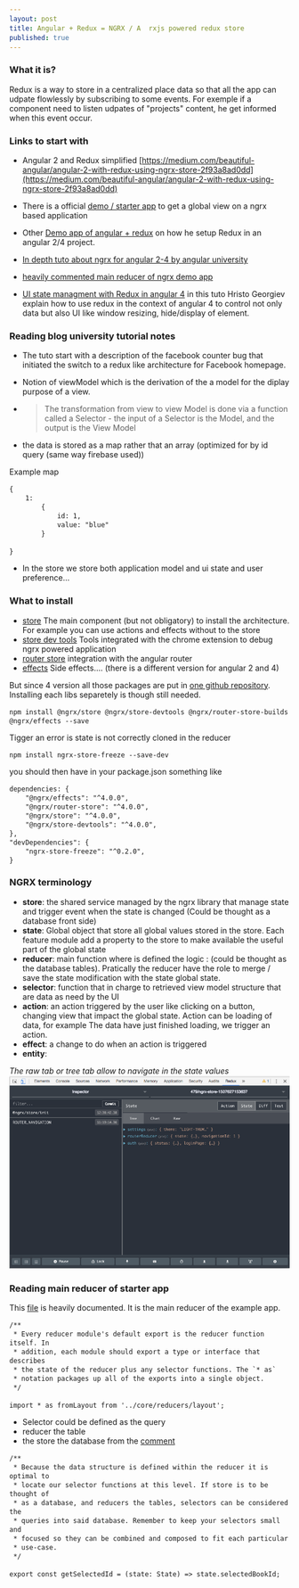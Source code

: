 ```yaml
---
layout: post
title: Angular + Redux = NGRX / A  rxjs powered redux store
published: true
---
```


### What it is?
Redux is a way to store in a centralized place data so that all the app  can udpate flowlessly by subscribing to some events. For exemple if a component need to listen udpates of "projects" content, he get informed when this event occur.

### Links to start with

* Angular 2 and Redux simplified 
[https://medium.com/beautiful-angular/angular-2-with-redux-using-ngrx-store-2f93a8ad0dd](https://medium.com/beautiful-angular/angular-2-with-redux-using-ngrx-store-2f93a8ad0dd)

* There is a official [demo / starter app](https://github.com/ngrx/platform/tree/master/example-app) to get a global view on a ngrx based application

* Other [Demo app of angular + redux](https://github.com/ivanderbu2/angular-redux) on how he setup Redux in an angular 2/4 project.

* [In depth tuto about ngrx for angular 2-4 by angular university](https://blog.angular-university.io/angular-ngrx-store-and-effects-crash-course)

* [heavily commented main reducer of ngrx demo app ](https://github.com/ngrx/example-app/blob/master/src/app/reducers/index.ts)

* [UI state managment with Redux in angular 4](https://www.pluralsight.com/guides/front-end-javascript/ui-state-management-with-redux-in-angular-4) in this tuto Hristo Georgiev explain how to use redux in the context of angular 4 to control not only data but also UI like window resizing, hide/display of element.

### Reading blog university tutorial notes

* The tuto start with a description of the facebook counter bug that initiated the switch to a redux like architecture for Facebook homepage. 

* Notion of viewModel which is the derivation of the a model for the diplay purpose of a view. 
* > The transformation from view to view Model is done via a function called a Selector - the input of a Selector is the Model, and the output is the View Model
* the data is stored as a map rather that an array (optimized for by id query (same way firebase used)) 

Example map 

````
{
    1: 
        { 
            id: 1, 
            value: "blue"
        }

}
````

* In the store we store both application model and ui state and user preference...


### What to install 
 
* [store](https://github.com/ngrx/store) The main component (but not obligatory) to install the architecture. For example you can use actions and effects without to the store
* [store dev tools](https://github.com/ngrx/store-devtools) Tools integrated with the chrome extension to debug ngrx powered application
* [router store](https://github.com/ngrx/router-store-builds) integration with the angular router
* [effects](https://github.com/ngrx/effects) Side effects.... (there is a different version for angular 2 and 4)


But since 4 version all those packages are put in [one github repository](https://github.com/ngrx/platform). Installing each libs separetely is though still needed.

````
npm install @ngrx/store @ngrx/store-devtools @ngrx/router-store-builds @ngrx/effects --save
````


Tigger an error is state is not correctly cloned  in the reducer

````
npm install ngrx-store-freeze --save-dev
````

you should then have in your package.json something like 
````
dependencies: {
    "@ngrx/effects": "^4.0.0",
    "@ngrx/router-store": "^4.0.0",
    "@ngrx/store": "^4.0.0",
    "@ngrx/store-devtools": "^4.0.0",
},
"devDependencies": {
    "ngrx-store-freeze": "^0.2.0",
}
````

### NGRX terminology 

* **store**: the shared service managed by the ngrx library that manage state and trigger event when the state is changed (Could be thought as a database front side)
* **state**: Global object that store all global values stored in the store. Each feature module add a property to the store to make available the useful part of the global state
* **reducer**: main function where is defined the logic : (could be thought as the database tables). Pratically the reducer have the role to merge / save the state modification with the state global state. 
* **selector**: function that in charge to retrieved view model structure that are data as need by the UI
* **action**: an action triggered by the user like clicking on a button, changing view that impact the global state. Action can be loading of data, for example The data have just finished loading, we trigger an action.
* **effect**: a change to do when an action is triggered
* **entity**: 

<em>The raw tab or tree tab allow to navigate in the state values</em>
<img src="../images/redux-dev-tools.png" alt="ngrx dev tools raw tab">


### Reading main reducer of starter app 

This [file](https://github.com/ngrx/example-app/blob/master/src/app/reducers/index.ts) is heavily documented. It is the main reducer of the example app. 
````
/**
 * Every reducer module's default export is the reducer function itself. In
 * addition, each module should export a type or interface that describes
 * the state of the reducer plus any selector functions. The `* as`
 * notation packages up all of the exports into a single object.
 */

import * as fromLayout from '../core/reducers/layout';
````


* Selector could be defined as the query 
* reducer the table 
* the store the database 
from the [comment](https://github.com/ngrx/platform/blob/master/example-app/app/books/reducers/books.ts#L86)


````
/**
 * Because the data structure is defined within the reducer it is optimal to
 * locate our selector functions at this level. If store is to be thought of
 * as a database, and reducers the tables, selectors can be considered the
 * queries into said database. Remember to keep your selectors small and
 * focused so they can be combined and composed to fit each particular
 * use-case.
 */

export const getSelectedId = (state: State) => state.selectedBookId;
````

